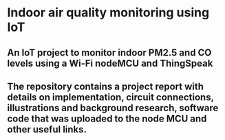 # Indoor air quality monitoring using IoT

## An IoT project to monitor indoor PM2.5 and CO levels using a Wi-Fi nodeMCU and ThingSpeak

## The repository contains a project report with details on implementation, circuit connections, illustrations and background research, software code that was uploaded to the node MCU and other useful links.
